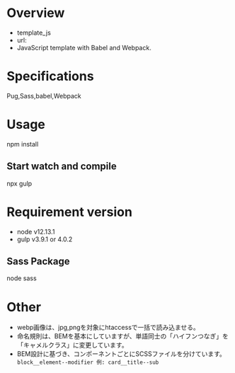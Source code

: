# Overview
* template_js
* url:
* JavaScript template with Babel and Webpack.

# Specifications
Pug,Sass,babel,Webpack

# Usage
npm install

## Start watch and compile
npx gulp

# Requirement version
* node v12.13.1
* gulp v3.9.1 or 4.0.2

## Sass Package
node sass

# Other
* webp画像は、jpg,pngを対象にhtaccessで一括で読み込ませる。
* 命名規則は、BEMを基本にしていますが、単語同士の「ハイフンつなぎ」を「キャメルクラス」に変更しています。
* BEM設計に基づき、コンポーネントごとにSCSSファイルを分けています。
`block__element--modifier 例: card__title--sub`
